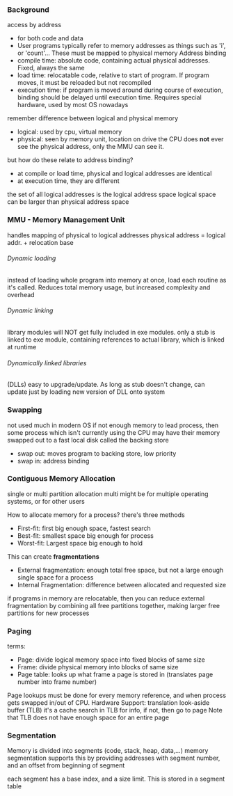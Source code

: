 ### Background
access by address
- for both code and data
- User programs typically refer to memory addresses as things such as 'i', or 'count'... These must be mapped to physical memory
Address binding
- compile time: absolute code, containing actual physical addresses. Fixed, always the same
- load time: relocatable code, relative to start of program. If program moves, it must be reloaded but not recompiled
- execution time: if program is moved around during course of execution, binding should be delayed until execution time. Requires special hardware, used by most OS nowadays

remember difference between logical and physical memory
- logical: used by cpu, virtual memory
- physical: seen by memory unit, location on drive
the CPU does __not__ ever see the physical address, only the MMU can see it.

but how do these relate to address binding?
- at compile or load time, physical and logical addresses are identical
- at execution time, they are different

the set of all logical addresses is the logical address space
logical space can be larger than physical address space

### MMU - Memory Management Unit
handles mapping of physical to logical addresses
physical address = logical addr. + relocation base

###### Dynamic loading
instead of loading whole program into memory at once, load each routine as it's called. Reduces total memory usage, but increased complexity and overhead

###### Dynamic linking
library modules will NOT get fully included in exe modules. only a stub is linked to exe module, containing references to actual library, which is linked at runtime

###### Dynamically linked libraries
(DLLs)
easy to upgrade/update. As long as stub doesn't change, can update just by loading new version of DLL onto system
### Swapping
not used much in modern OS
if not enough memory to lead process, then some process which isn't currently using the CPU may have their memory swapped out to a fast local disk called the backing store
- swap out: moves program to backing store, low priority
- swap in: address binding

### Contiguous Memory Allocation
single or multi partition allocation
multi might be for multiple operating systems, or for other users

How to allocate memory for a process?
there's three methods
- First-fit: first big enough space, fastest search
- Best-fit: smallest space big enough for process
- Worst-fit: Largest space big enough to hold

This can create __fragmentations__
- External fragmentation: enough total free space, but not a large enough single space for a process
- Internal Fragmentation: difference between allocated and requested size

if programs in memory are relocatable, then you can reduce external fragmentation by combining all free partitions together, making larger free partitions for new processes

### Paging
terms:
- Page: divide logical memory space into fixed blocks of same size
- Frame: divide physical memory into blocks of same size
- Page table: looks up what frame a page is stored in (translates page number into frame number)

Page lookups must be done for every memory reference, and when process gets swapped in/out of CPU. 
Hardware Support: translation look-aside buffer (TLB)
it's a cache
search in TLB for info, if not, then go to page
Note that TLB does not have enough space for an entire page

### Segmentation
Memory is divided into segments (code, stack, heap, data,...)
memory segmentation supports this by providing addresses with segment number, and an offset from beginning of segment

each segment has a base index, and a size limit. This is stored in a segment table
